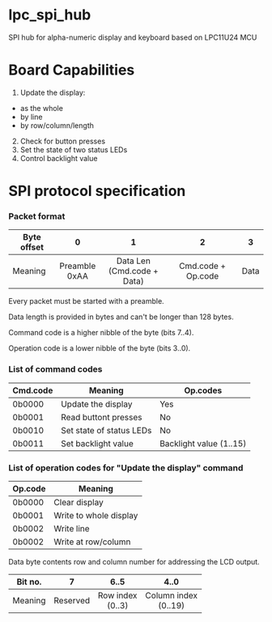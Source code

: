 # lpc_spi_hub
SPI hub for alpha-numeric display and keyboard based on LPC11U24 MCU

# Board Capabilities
1. Update the display:
- as the whole
- by line
- by row/column/length
2. Check for button presses
3. Set the state of two status LEDs
4. Control backlight value

# SPI protocol specification

### Packet format

| Byte offset | 0 | 1 | 2 | 3 |
|----------|:----:|:----:|:----:|:----:|
| Meaning  | Preamble<br>0xAA | Data Len<br>(Cmd.code + Data) | Cmd.code + Op.code | Data |

Every packet must be started with a preamble.

Data length is provided in bytes and can't be longer than 128 bytes.

Command code is a higher nibble of the byte (bits 7..4).

Operation code is a lower nibble of the byte (bits 3..0).

### List of command codes

| Cmd.code | Meaning| Op.codes |
|----------|--------|----------|
| 0b0000 | Update the display | Yes |
| 0b0001 | Read buttont presses | No |
| 0b0010 | Set state of status LEDs | No |
| 0b0011 | Set backlight value | Backlight value (1..15) |

### List of operation codes for "Update the display" command

| Op.code | Meaning |
|---------|---------|
| 0b0000  | Clear display |
| 0b0001  | Write to whole display |
| 0b0002  | Write line |
| 0b0002  | Write at row/column |

Data byte contents row and column number for addressing the LCD output.

| Bit no. | 7 | 6..5 | 4..0 |
|---------|:-:|:----:|:----:|
| Meaning | Reserved | Row index<br>(0..3) | Column index<br>(0..19) |
